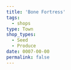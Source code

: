 ```yaml
---
title: 'Bone Fortress'
tags:
  - shops
type: Town
shop_types:
  - Seed
  - Produce
date: 0007-00-00
permalink: false
---
```

